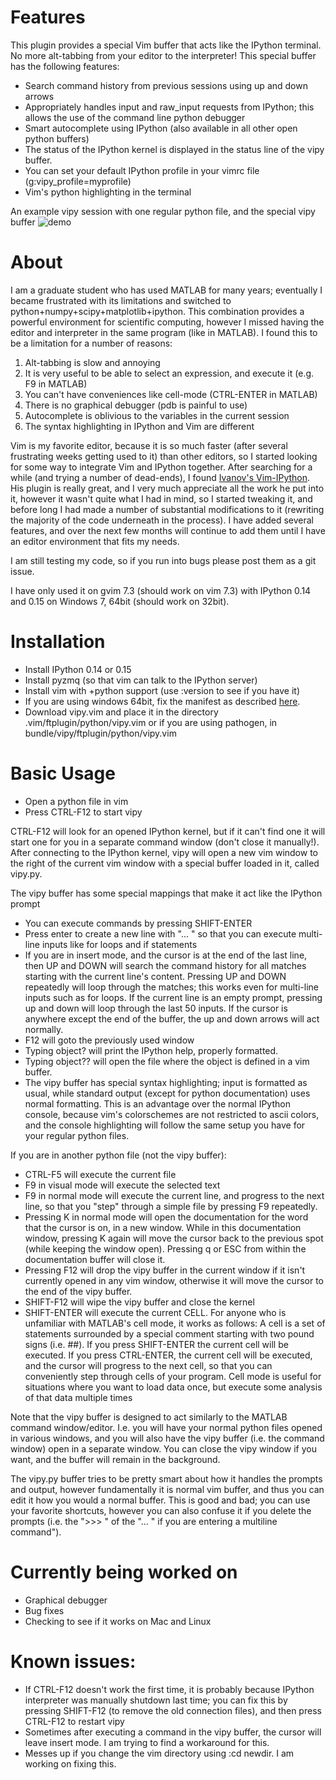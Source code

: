 # Features
This plugin provides a special Vim buffer that acts like the IPython terminal.  No more alt-tabbing from your editor to the interpreter!  This special buffer has the following features:
* Search command history from previous sessions using up and down arrows
* Appropriately handles input and raw_input requests from IPython; this allows the use of the command line python debugger
* Smart autocomplete using IPython (also available in all other open python buffers)
* The status of the IPython kernel is displayed in the status line of the vipy buffer.
* You can set your default IPython profile in your vimrc file (g:vipy_profile=myprofile)
* Vim's python highlighting in the terminal

An example vipy session with one regular python file, and the special vipy buffer
![demo](https://github.com/johndgiese/vipy/raw/master/demo.PNG)

# About
I am a graduate student who has used MATLAB for many years; eventually I became frustrated with its limitations and switched to python+numpy+scipy+matplotlib+ipython.  This combination provides a powerful environment for scientific computing, however I missed having the editor and interpreter in the same program (like in MATLAB).  I found this to be a limitation for a number of reasons:

1. Alt-tabbing is slow and annoying
2. It is very useful to be able to select an expression, and execute it (e.g. F9 in MATLAB)
3. You can't have conveniences like cell-mode (CTRL-ENTER in MATLAB)
4. There is no graphical debugger (pdb is painful to use)
5. Autocomplete is oblivious to the variables in the current session
6. The syntax highlighting in IPython and Vim are different

Vim is my favorite editor, because it is so much faster (after several frustrating weeks getting used to it) than other editors, so I started looking for some way to integrate Vim and IPython together.
After searching for a while (and trying a number of dead-ends), I found [Ivanov's Vim-IPython](https://github.com/ivanov/vim-ipython).  His plugin is really great, and I very much appreciate all the work he put into it, however it wasn't quite what I had in mind, so I started tweaking it, and before long I had made a number of substantial modifications to it (rewriting the majority of the code underneath in the process).  I have added several features, and over the next few months will continue to add them until I have an editor environment that fits my needs.

I am still testing my code, so if you run into bugs please post them as a git issue.

I have only used it on gvim 7.3 (should work on vim 7.3) with IPython 0.14 and 0.15 on Windows 7, 64bit (should work on 32bit).

# Installation
* Install IPython 0.14 or 0.15
* Install pyzmq (so that vim can talk to the IPython server)
* Install vim with +python support (use :version to see if you have it)
* If you are using windows 64bit, fix the manifest as described [here](https://github.com/ivanov/vim-ipython/issues/20).
* Download vipy.vim and place it in the directory .vim/ftplugin/python/vipy.vim or if you are using pathogen, in bundle/vipy/ftplugin/python/vipy.vim

# Basic Usage
* Open a python file in vim
* Press CTRL-F12 to start vipy

CTRL-F12 will look for an opened IPython kernel, but if it can't find one it will start one for you in a separate command window (don't close it manually!).  After connecting to the IPython kernel, vipy will open a new vim window to the right of the current vim window with a special buffer loaded in it, called vipy.py.

The vipy buffer has some special mappings that make it act like the IPython prompt
* You can execute commands by pressing SHIFT-ENTER
* Press enter to create a new line with "... " so that you can execute multi-line inputs like for loops and if statements
* If you are in insert mode, and the cursor is at the end of the last line, then UP and DOWN will search the command history for all matches starting with the current line's content.  Pressing UP and DOWN repeatedly will loop through the matches; this works even for multi-line inputs such as for loops.  If the current line is an empty prompt, pressing up and down will loop through the last 50 inputs.  If the cursor is anywhere except the end of the buffer, the up and down arrows will act normally.
* F12 will goto the previously used window
* Typing object? will print the IPython help, properly formatted.
* Typing object?? will open the file where the object is defined in a vim buffer.
* The vipy buffer has special syntax highlighting; input is formatted as usual, while standard output (except for python documentation) uses normal formatting.  This is an advantage over the normal IPython console, because vim's colorschemes are not restricted to ascii colors, and the console highlighting will follow the same setup you have for your regular python files.

If you are in another python file (not the vipy buffer):
* CTRL-F5 will execute the current file
* F9 in visual mode will execute the selected text
* F9 in normal mode will execute the current line, and progress to the next line, so that you "step" through a simple file by pressing F9 repeatedly.
* Pressing K in normal mode will open the documentation for the word that the cursor is on, in a new window.  While in this documentation window, pressing K again will move the cursor back to the previous spot (while keeping the window open).  Pressing q or ESC from within the documentation buffer will close it.
* Pressing F12 will drop the vipy buffer in the current window if it isn't currently opened in any vim window, otherwise it will move the cursor to the end of the vipy buffer.
* SHIFT-F12 will wipe the vipy buffer and close the kernel
* SHIFT-ENTER will execute the current CELL.  For anyone who is unfamiliar with MATLAB's cell mode, it works as follows: A cell is a set of statements surrounded by a special comment starting with two pound signs (i.e. ##).  If you press SHIFT-ENTER the current cell will be executed.  If you press CTRL-ENTER, the current cell will be executed, and the cursor will progress to the next cell, so that you can conveniently step through cells of your program.  Cell mode is useful for situations where you want to load data once, but execute some analysis of that data multiple times

Note that the vipy buffer is designed to act similarly to the MATLAB command window/editor.  I.e. you will have your normal python files opened in various windows, and you will also have the vipy buffer (i.e. the command window) open in a separate window.  You can close the vipy window if you want, and the buffer will remain in the background.

The vipy.py buffer tries to be pretty smart about how it handles the prompts and output, however fundamentally it is normal vim buffer, and thus you can edit it how you would a normal buffer.  This is good and bad; you can use your favorite shortcuts, however you can also confuse it if you delete the prompts (i.e. the ">>> " of the "... " if you are entering a multiline command").

# Currently being worked on
* Graphical debugger
* Bug fixes
* Checking to see if it works on Mac and Linux

# Known issues:
* If CTRL-F12 doesn't work the first time, it is probably because IPython interpreter was manually shutdown last time; you can fix this by pressing SHIFT-F12 (to remove the old connection files), and then press CTRL-F12 to restart vipy
* Sometimes after executing a command in the vipy buffer, the cursor will leave insert mode.  I am trying to find a workaround for this.
* Messes up if you change the vim directory using :cd newdir.  I am working on fixing this.
